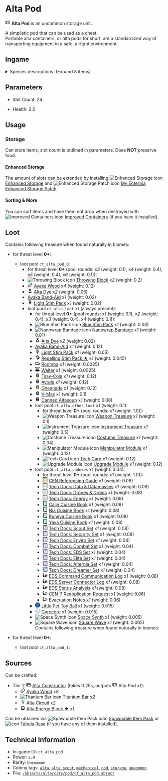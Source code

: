 # Alta Pod

<img src="https://raw.githubusercontent.com/Ceterai/Enternia/main/objects/alta/city/pod/icon.png" alt="Alta Pod icon" loading="lazy" width="auto" height="16px"/> **Alta Pod** is an uncommon storage unit.

A simplistic pod that can be used as a chest.  
Portable alta containers, or alta pods for short, are a standardized way of transporting equipment in a safe, airtight environment.

## Ingame

<details markdown="1"><summary>Species descriptions: (Expand 8 items)</summary>

- Alta: A basic alta storage unit. This one is general purpose.
- Apex: A pod chest. What's inside?
- Avian: These chests are built strong, to protect the contents.
- Floran: Let'ss get chesst open! Maybe food insside.
- Glitch: Eager. No time to waste, open it up!
- Human: A pod chest is always a welcome sight.
- Hylotl: Presents are most exciting when they're still wrapped.
- Novakid: A pod chest. Wonder what's inside...

</details>

## Parameters

- Slot Count: 24

- Health: 2.0

## Usage

### Storage

Can store items, slot count is outlined in parameters. Does **NOT** preserve food.

#### Enhanced Storage

The amount of slots can be extended by installing <img src="https://steamuserimages-a.akamaihd.net/ugc/1759188247844907066/5E39527D4F5A703B1C1A3D3C4F23912ACE01BA04/" alt="Enhanced Storage icon" width="16" height="16"/> [Enhanced Storage](https://steamcommunity.com/sharedfiles/filedetails/?id=731220462) and <img src="https://steamuserimages-a.akamaihd.net/ugc/2536171416446224897/121F4BD59A80D194E06AB1E25B7FE5DB46381E34/" alt="Enhanced Storage Patch icon" width="16" height="16"/> [My Enternia Enhanced Storage Patch](https://ceterai.github.io/MyEnternia/Mods/MyEnterniaEnhancedStoragePatch/).

#### Sorting & More

You can sort items and have them not drop when destroyed with <img src="https://steamuserimages-a.akamaihd.net/ugc/447365001613662375/EDF6BC015301AF4EE92EB95442DCFF0FB6D6B480/" alt="Improved Containers icon" width="16" height="16"/> [Improved Containers](https://steamcommunity.com/sharedfiles/filedetails/?id=729427606) (if you have it installed).

## Loot

Contains following treasure when found naturally in biomes:

- for threat level **0+**:
  - loot pool `ct_alta_pod_0`:
    - for threat level **0+** (pool rounds: x*3* (weight: 0.1), x*4* (weight: 0.4), x*5* (weight: 0.4), x*6* (weight: 0.1)):
    - <img src="https://starbounder.org/mediawiki/images/d/d3/Throwing_Block.png" alt="Throwing Block icon" loading="lazy" width="10px" height="10px"/> [Throwing Block](https://starbounder.org/Throwing_Block) x*2* (weight: 0.2)
    - <img src="https://raw.githubusercontent.com/Ceterai/Enternia/main/items/generic/crafting/ct_ayaka_wood.png" alt="Ayaka Wood icon" loading="lazy" width="auto" height="16px"/> [Ayaka Wood](https://ceterai.github.io/MyEnternia/Wiki/AyakaWood) x*4* (weight: 0.12)
    - <img src="https://raw.githubusercontent.com/Ceterai/Enternia/main/items/generic/dyes/alta/ct_alta_dye.png" alt="Alta Dye icon" loading="lazy" width="auto" height="16px"/> [Alta Dye](https://ceterai.github.io/MyEnternia/Wiki/AltaDye) x*2* (weight: 0.05)
    - [Ayaka Band-Aid](https://ceterai.github.io/MyEnternia/Wiki/AyakaBand-Aid) x*1* (weight: 0.02)
    - <img src="https://raw.githubusercontent.com/Ceterai/Enternia/main/items/generic/other/ct_hevikai_stim.png" alt="Light Stim Pack icon" loading="lazy" width="auto" height="16px"/> [Light Stim Pack](https://ceterai.github.io/MyEnternia/Wiki/LightStimPack) x*1* (weight: 0.02)
    - loot pool `ct_alta_loot` x*1* (always present):
      - for threat level **0+** (pool rounds: x*1* (weight: 0.1), x*2* (weight: 0.4), x*3* (weight: 0.4), x*4* (weight: 0.1)):
      - <img src="https://starbounder.org/mediawiki/images/3/3a/Blue-Stim-Pack.png" alt="Blue Stim Pack icon" loading="lazy" width="7px" height="14px"/> [Blue Stim Pack](https://starbounder.org/Blue_Stim_Pack) x*1* (weight: 0.03)
      - <img src="https://starbounder.org/mediawiki/images/7/7c/Nanowrap_Bandage.png" alt="Nanowrap Bandage icon" loading="lazy" width="16px" height="10px"/> [Nanowrap Bandage](https://starbounder.org/Nanowrap_Bandage) x*1* (weight: 0.01)
      - <img src="https://raw.githubusercontent.com/Ceterai/Enternia/main/items/generic/dyes/alta/ct_alta_dye.png" alt="Alta Dye icon" loading="lazy" width="auto" height="16px"/> [Alta Dye](https://ceterai.github.io/MyEnternia/Wiki/AltaDye) x*2* (weight: 0.02)
      - [Ayaka Band-Aid](https://ceterai.github.io/MyEnternia/Wiki/AyakaBand-Aid) x*1* (weight: 0.12)
      - <img src="https://raw.githubusercontent.com/Ceterai/Enternia/main/items/generic/other/ct_hevikai_stim.png" alt="Light Stim Pack icon" loading="lazy" width="auto" height="16px"/> [Light Stim Pack](https://ceterai.github.io/MyEnternia/Wiki/LightStimPack) x*1* (weight: 0.05)
      - <img src="https://raw.githubusercontent.com/Ceterai/Enternia/main/items/generic/other/ct_catalyst.png" alt="Repelling Stim Pack ★ icon" loading="lazy" width="auto" height="16px"/> [Repelling Stim Pack ★](https://ceterai.github.io/MyEnternia/Wiki/RepellingStimPack) x*1* (weight: 0.045)
      - <img src="https://raw.githubusercontent.com/Ceterai/Enternia/main/items/active/alta/spawners/helpers/roomba.png" alt="Roomba icon" loading="lazy" width="auto" height="16px"/> [Roomba](https://ceterai.github.io/MyEnternia/Wiki/Roomba) x*1* (weight: 0.0025)
      - <img src="https://raw.githubusercontent.com/Ceterai/Enternia/main/items/active/alta/spawners/helpers/waiter.png" alt="Waiter icon" loading="lazy" width="auto" height="16px"/> [Waiter](https://ceterai.github.io/MyEnternia/Wiki/Waiter) x*1* (weight: 0.0025)
      - <img src="https://raw.githubusercontent.com/Ceterai/Enternia/main/items/generic/food/shop/drinks/ct_tsay_cola.png" alt="Tsay-Cola icon" loading="lazy" width="auto" height="16px"/> [Tsay-Cola](https://ceterai.github.io/MyEnternia/Wiki/Tsay-Cola) x*1* (weight: 0.12)
      - <img src="https://raw.githubusercontent.com/Ceterai/Enternia/main/items/generic/food/shop/drinks/ct_aya_soda.png" alt="Ayoda icon" loading="lazy" width="auto" height="16px"/> [Ayoda](https://ceterai.github.io/MyEnternia/Wiki/Ayoda) x*1* (weight: 0.12)
      - <img src="https://raw.githubusercontent.com/Ceterai/Enternia/main/items/generic/food/shop/drinks/ct_gheanade.png" alt="Gheanade icon" loading="lazy" width="auto" height="16px"/> [Gheanade](https://ceterai.github.io/MyEnternia/Wiki/Gheanade) x*1* (weight: 0.12)
      - <img src="https://raw.githubusercontent.com/Ceterai/Enternia/main/items/generic/food/shop/drinks/ct_vmax.png" alt="V-Max icon" loading="lazy" width="auto" height="16px"/> [V-Max](https://ceterai.github.io/MyEnternia/Wiki/V-Max) x*1* (weight: 0.1)
      - <img src="https://raw.githubusercontent.com/Ceterai/Enternia/main/items/generic/food/shop/ct_alta_soup_canned.png" alt="Canned Altasoup icon" loading="lazy" width="auto" height="16px"/> [Canned Altasoup](https://ceterai.github.io/MyEnternia/Wiki/CannedAltasoup) x*1* (weight: 0.08)
      - loot pool `ct_alta_other_loot` x*1* (weight: 0.1):
        - for threat level **0+** (pool rounds: x*1* (weight: 1.0)):
        - <img src="https://starbounder.org/mediawiki/images/2/20/Weapon_Chest.png" alt="Weapon Treasure icon" loading="lazy" width="18px" height="10.5px"/> [Weapon Treasure](https://starbounder.org/Treasure#Weapon) x*1* (weight: 0.1)
        - <img src="https://starbounder.org/mediawiki/images/6/67/Platinum_Drill.png" alt="Instrument Treasure icon" loading="lazy" width="24px" height="11.25px"/> [Instrument Treasure](https://starbounder.org/Tool_(treasure)) x*1* (weight: 0.5)
        - <img src="https://starbounder.org/mediawiki/images/9/93/Crystal_Backpack_Icon.png" alt="Costume Treasure icon" loading="lazy" width="16px" height="16px"/> [Costume Treasure](https://starbounder.org/Treasure#Costume) x*1* (weight: 0.04)
        - <img src="https://starbounder.org/mediawiki/images/6/68/Manipulator_Module.png" alt="Manipulator Module icon" loading="lazy" width="10px" height="16px"/> [Manipulator Module](https://starbounder.org/Manipulator_Module) x*1* (weight: 0.12)
        - <img src="https://starbounder.org/mediawiki/images/6/6f/Tech_Card.png" alt="Tech Card icon" loading="lazy" width="14px" height="10px"/> [Tech Card](https://starbounder.org/Tech_Card) x*1* (weight: 0.12)
        - <img src="https://starbounder.org/mediawiki/images/2/2e/Upgrade_Module.png" alt="Upgrade Module icon" loading="lazy" width="16px" height="15px"/> [Upgrade Module](https://starbounder.org/Upgrade_Module) x*1* (weight: 0.12)
      - loot pool `ct_alta_codexes` x*1* (weight: 0.04):
        - for threat level **0+** (pool rounds: x*1* (weight: 1.0)):
        - <img src="https://raw.githubusercontent.com/Ceterai/Enternia/main/codex/alta/paper/title.png" alt="CEN Referencing Guide icon" loading="lazy" width="auto" height="16px"/> [CEN Referencing Guide](https://ceterai.github.io/MyEnternia/Wiki/CENReferencingGuide) x*1* (weight: 0.08)
        - <img src="https://raw.githubusercontent.com/Ceterai/Enternia/main/codex/alta/paper/short.png" alt="Tech Docs: Data & Datamasses icon" loading="lazy" width="auto" height="16px"/> [Tech Docs: Data & Datamasses](https://ceterai.github.io/MyEnternia/Wiki/TechDocs-Data&Datamasses) x*1* (weight: 0.08)
        - <img src="https://raw.githubusercontent.com/Ceterai/Enternia/main/codex/alta/paper/short.png" alt="Tech Docs: Drones & Droids icon" loading="lazy" width="auto" height="16px"/> [Tech Docs: Drones & Droids](https://ceterai.github.io/MyEnternia/Wiki/TechDocs-Drones&Droids) x*1* (weight: 0.08)
        - <img src="https://raw.githubusercontent.com/Ceterai/Enternia/main/codex/alta/paper/short.png" alt="Tech Docs: Energy icon" loading="lazy" width="auto" height="16px"/> [Tech Docs: Energy](https://ceterai.github.io/MyEnternia/Wiki/TechDocs-Energy) x*1* (weight: 0.08)
        - <img src="https://raw.githubusercontent.com/Ceterai/Enternia/main/codex/alta/ebook/gyera.png" alt="Calin Cuisine Book icon" loading="lazy" width="auto" height="16px"/> [Calin Cuisine Book](https://ceterai.github.io/MyEnternia/Wiki/CalinCuisineBook) x*1* (weight: 0.08)
        - <img src="https://raw.githubusercontent.com/Ceterai/Enternia/main/codex/alta/ebook/gyera.png" alt="Nia Cuisine Book icon" loading="lazy" width="auto" height="16px"/> [Nia Cuisine Book](https://ceterai.github.io/MyEnternia/Wiki/NiaCuisineBook) x*1* (weight: 0.08)
        - <img src="https://raw.githubusercontent.com/Ceterai/Enternia/main/codex/alta/ebook/gyera.png" alt="Runeva Cuisine Book icon" loading="lazy" width="auto" height="16px"/> [Runeva Cuisine Book](https://ceterai.github.io/MyEnternia/Wiki/RunevaCuisineBook) x*1* (weight: 0.08)
        - <img src="https://raw.githubusercontent.com/Ceterai/Enternia/main/codex/alta/ebook/gyera.png" alt="Yava Cuisine Book icon" loading="lazy" width="auto" height="16px"/> [Yava Cuisine Book](https://ceterai.github.io/MyEnternia/Wiki/YavaCuisineBook) x*1* (weight: 0.08)
        - <img src="https://raw.githubusercontent.com/Ceterai/Enternia/main/codex/alta/paper/long.png" alt="Tech Docs: Scout Set icon" loading="lazy" width="auto" height="16px"/> [Tech Docs: Scout Set](https://ceterai.github.io/MyEnternia/Wiki/TechDocs-ScoutSet) x*1* (weight: 0.08)
        - <img src="https://raw.githubusercontent.com/Ceterai/Enternia/main/codex/alta/paper/long.png" alt="Tech Docs: Security Set icon" loading="lazy" width="auto" height="16px"/> [Tech Docs: Security Set](https://ceterai.github.io/MyEnternia/Wiki/TechDocs-SecuritySet) x*1* (weight: 0.08)
        - <img src="https://raw.githubusercontent.com/Ceterai/Enternia/main/codex/alta/paper/long.png" alt="Tech Docs: Enviro Set icon" loading="lazy" width="auto" height="16px"/> [Tech Docs: Enviro Set](https://ceterai.github.io/MyEnternia/Wiki/TechDocs-EnviroSet) x*1* (weight: 0.04)
        - <img src="https://raw.githubusercontent.com/Ceterai/Enternia/main/codex/alta/paper/long.png" alt="Tech Docs: Combat Set icon" loading="lazy" width="auto" height="16px"/> [Tech Docs: Combat Set](https://ceterai.github.io/MyEnternia/Wiki/TechDocs-CombatSet) x*1* (weight: 0.04)
        - <img src="https://raw.githubusercontent.com/Ceterai/Enternia/main/codex/alta/paper/long.png" alt="Tech Docs: EDS Set icon" loading="lazy" width="auto" height="16px"/> [Tech Docs: EDS Set](https://ceterai.github.io/MyEnternia/Wiki/TechDocs-EDSSet) x*1* (weight: 0.04)
        - <img src="https://raw.githubusercontent.com/Ceterai/Enternia/main/codex/alta/paper/long.png" alt="Tech Docs: Elite Set icon" loading="lazy" width="auto" height="16px"/> [Tech Docs: Elite Set](https://ceterai.github.io/MyEnternia/Wiki/TechDocs-EliteSet) x*1* (weight: 0.04)
        - <img src="https://raw.githubusercontent.com/Ceterai/Enternia/main/codex/alta/paper/long.png" alt="Tech Docs: Alternia Set icon" loading="lazy" width="auto" height="16px"/> [Tech Docs: Alternia Set](https://ceterai.github.io/MyEnternia/Wiki/TechDocs-AlterniaSet) x*1* (weight: 0.04)
        - <img src="https://raw.githubusercontent.com/Ceterai/Enternia/main/codex/alta/paper/long.png" alt="Tech Docs: Dreamer Set icon" loading="lazy" width="auto" height="16px"/> [Tech Docs: Dreamer Set](https://ceterai.github.io/MyEnternia/Wiki/TechDocs-DreamerSet) x*1* (weight: 0.04)
        - <img src="https://raw.githubusercontent.com/Ceterai/Enternia/main/codex/alta/datamass/eds.png" alt="EDS Command Communication Log icon" loading="lazy" width="auto" height="16px"/> [EDS Command Communication Log](https://ceterai.github.io/MyEnternia/Wiki/EDSCommandCommunicationLog) x*1* (weight: 0.08)
        - <img src="https://raw.githubusercontent.com/Ceterai/Enternia/main/codex/alta/datamass/eds.png" alt="EDS Server Connector Log icon" loading="lazy" width="auto" height="16px"/> [EDS Server Connector Log](https://ceterai.github.io/MyEnternia/Wiki/EDSServerConnectorLog) x*1* (weight: 0.08)
        - <img src="https://raw.githubusercontent.com/Ceterai/Enternia/main/codex/alta/datamass/eds.png" alt="EDS Status Analysis icon" loading="lazy" width="auto" height="16px"/> [EDS Status Analysis](https://ceterai.github.io/MyEnternia/Wiki/EDSStatusAnalysis) x*1* (weight: 0.08)
        - <img src="https://raw.githubusercontent.com/Ceterai/Enternia/main/codex/alta/datamass/plasma.png" alt="CEN-7 Reapplication Request icon" loading="lazy" width="auto" height="16px"/> [CEN-7 Reapplication Request](https://ceterai.github.io/MyEnternia/Wiki/CEN-7ReapplicationRequest) x*1* (weight: 0.06)
        - <img src="https://raw.githubusercontent.com/Ceterai/Enternia/main/codex/alta/datamass/impulse.png" alt="Evacuation Notes icon" loading="lazy" width="auto" height="16px"/> [Evacuation Notes](https://ceterai.github.io/MyEnternia/Wiki/EvacuationNotes) x*1* (weight: 0.06)
      - <img src="https://raw.githubusercontent.com/Ceterai/Enternia/main/items/throwables/toys/ct_alta_toy_pet_ball.png" alt="Little Pet Toy Ball icon" loading="lazy" width="auto" height="16px"/> [Little Pet Toy Ball](https://ceterai.github.io/MyEnternia/Wiki/LittlePetToyBall) x*1* (weight: 0.015)
      - <img src="https://raw.githubusercontent.com/Ceterai/Enternia/main/items/throwables/ct_alta_testing_ball.png" alt="Gyrocore icon" loading="lazy" width="auto" height="16px"/> [Gyrocore](https://ceterai.github.io/MyEnternia/Wiki/Gyrocore) x*1* (weight: 0.015)
      - <img src="https://starbounder.org/mediawiki/images/5/5c/Space_Synth.png" alt="Space Synth icon" loading="lazy" width="18px" height="15px"/> [Space Synth](https://starbounder.org/Space_Synth) x*1* (weight: 0.005)
      - <img src="https://starbounder.org/mediawiki/images/1/1b/Square_Wave.png" alt="Square Wave icon" loading="lazy" width="18px" height="15px"/> [Square Wave](https://starbounder.org/Square_Wave) x*1* (weight: 0.005)
Contains following treasure when found naturally in biomes:

- for threat level **0+**:
  - loot pool `ct_alta_pod_1`:


## Sources

Can be crafted:

- Tier 2 ![ ](https://raw.githubusercontent.com/Ceterai/Enternia/main/objects/alta/crafting/constructor/icon2.png) [Alta Constructor](https://ceterai.github.io/MyEnternia/Wiki/AltaConstructor) (takes 0.25s, outputs <img src="https://raw.githubusercontent.com/Ceterai/Enternia/main/objects/alta/city/pod/icon.png" alt="Alta Pod icon" loading="lazy" width="auto" height="16px"/> Alta Pod x*1*):
  - <img src="https://raw.githubusercontent.com/Ceterai/Enternia/main/items/generic/crafting/ct_ayaka_wood.png" alt="Ayaka Wood icon" loading="lazy" width="auto" height="16px"/> [Ayaka Wood](https://ceterai.github.io/MyEnternia/Wiki/AyakaWood) x*8*
  - <img src="https://starbounder.org/mediawiki/images/9/94/Titanium_Bar.png" alt="Titanium Bar icon" loading="lazy" width="14px" height="13px"/> [Titanium Bar](https://starbounder.org/Titanium_Bar) x*2*
  - <img src="https://raw.githubusercontent.com/Ceterai/Enternia/main/objects/alta/wired/circuit/icon.png" alt="Alta Circuit icon" loading="lazy" width="auto" height="16px"/> [Alta Circuit](https://ceterai.github.io/MyEnternia/Wiki/AltaCircuit) x*2*
  - <img src="https://raw.githubusercontent.com/Ceterai/Enternia/main/objects/alta/city/energy_block/icon.png" alt="Alta Energy Block ★ icon" loading="lazy" width="auto" height="16px"/> [Alta Energy Block ★](https://ceterai.github.io/MyEnternia/Wiki/AltaEnergyBlock) x*1*

Can be obtained via <img src="https://raw.githubusercontent.com/Silverfeelin/Starbound-SpawnableItemPack/master/interface/sip/iconSmall.png" alt="Spawnable Item Pack icon" width="18" height="14"/> [Spawnable Item Pack](https://steamcommunity.com/sharedfiles/filedetails/?id=733665104) or <img src="https://steamuserimages-a.akamaihd.net/ugc/263843960696222713/3EC9A7C005541F7D577EBCB8C5736B4EFC9973D6/" alt="icon" width="8" height="12"/> [Tabula Rasa](https://community.playstarbound.com/resources/the-tabula-rasa.3222/) (if you have any of them installed).

## Technical Information

- In-game ID: `ct_alta_pod`
- Power: `2.0`
- Rarity: `Uncommon`
- Colony tags: [`alta`](https://ceterai.github.io/MyEnternia/Wiki/Tags/Alta), [`alta_scout`](https://ceterai.github.io/MyEnternia/Wiki/Tags/AltaScout), [`mechanical`](https://ceterai.github.io/MyEnternia/Wiki/Tags/Mechanical), [`pod`](https://ceterai.github.io/MyEnternia/Wiki/Tags/Pod), [`storage`](https://ceterai.github.io/MyEnternia/Wiki/Tags/Storage), [`uncommon`](https://ceterai.github.io/MyEnternia/Wiki/Tags/Uncommon)
- File: [`/objects/alta/city/pod/ct_alta_pod.object`](https://github.com/Ceterai/Enternia/blob/main/objects/alta/city/pod/ct_alta_pod.object)

